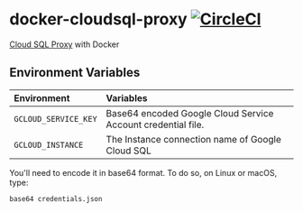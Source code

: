 # docker-cloudsql-proxy [![CircleCI](https://circleci.com/gh/veltra/docker-cloudsql-proxy/tree/master.svg?style=svg&circle-token=b56a532d454fb59757a1d589c50e8e912f500dd2)](https://circleci.com/gh/veltra/docker-cloudsql-proxy/tree/master)

[Cloud SQL Proxy](https://github.com/GoogleCloudPlatform/cloudsql-proxy) with Docker

## Environment Variables

| Environment          | Variables                                                    |
|:---------------------|:-------------------------------------------------------------|
| `GCLOUD_SERVICE_KEY` | Base64 encoded Google Cloud Service Account credential file. |
| `GCLOUD_INSTANCE`    | The Instance connection name of Google Cloud SQL             |

You'll need to encode it in base64 format. To do so, on Linux or macOS, type:

```
base64 credentials.json
```
